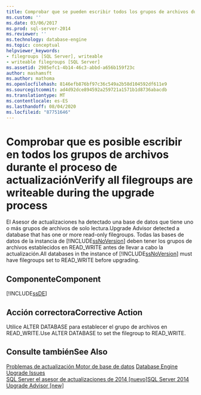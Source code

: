 ```yaml
---
title: Comprobar que se pueden escribir todos los grupos de archivos durante el proceso de actualización | Microsoft Docs
ms.custom: ''
ms.date: 03/06/2017
ms.prod: sql-server-2014
ms.reviewer: ''
ms.technology: database-engine
ms.topic: conceptual
helpviewer_keywords:
- filegroups [SQL Server], writeable
- writeable filegroups [SQL Server]
ms.assetid: 2985efc1-4b14-46c3-abbd-a656b159f23c
author: mashamsft
ms.author: mathoma
ms.openlocfilehash: 8146efb876bf97c36c549a2b58d104592df611e9
ms.sourcegitcommit: ad4d92dce894592a259721a1571b1d8736abacdb
ms.translationtype: MT
ms.contentlocale: es-ES
ms.lasthandoff: 08/04/2020
ms.locfileid: "87751646"
---
```

# <a name="verify-all-filegroups-are-writeable-during-the-upgrade-process"></a><span data-ttu-id="90eac-102">Comprobar que es posible escribir en todos los grupos de archivos durante el proceso de actualización</span><span class="sxs-lookup"><span data-stu-id="90eac-102">Verify all filegroups are writeable during the upgrade process</span></span>
  <span data-ttu-id="90eac-103">El Asesor de actualizaciones ha detectado una base de datos que tiene uno o más grupos de archivos de solo lectura.</span><span class="sxs-lookup"><span data-stu-id="90eac-103">Upgrade Advisor detected a database that has one or more read-only filegroups.</span></span> <span data-ttu-id="90eac-104">Todas las bases de datos de la instancia de [!INCLUDE[ssNoVersion](../../includes/ssnoversion-md.md)] deben tener los grupos de archivos establecidos en READ_WRITE antes de llevar a cabo la actualización.</span><span class="sxs-lookup"><span data-stu-id="90eac-104">All databases in the instance of [!INCLUDE[ssNoVersion](../../includes/ssnoversion-md.md)] must have filegroups set to READ_WRITE before upgrading.</span></span>  
  
## <a name="component"></a><span data-ttu-id="90eac-105">Componente</span><span class="sxs-lookup"><span data-stu-id="90eac-105">Component</span></span>  
 [!INCLUDE[ssDE](../../includes/ssde-md.md)]  
  
## <a name="corrective-action"></a><span data-ttu-id="90eac-106">Acción correctora</span><span class="sxs-lookup"><span data-stu-id="90eac-106">Corrective Action</span></span>  
 <span data-ttu-id="90eac-107">Utilice ALTER DATABASE para establecer el grupo de archivos en READ_WRITE.</span><span class="sxs-lookup"><span data-stu-id="90eac-107">Use ALTER DATABASE to set the filegroup to READ_WRITE.</span></span>  
  
## <a name="see-also"></a><span data-ttu-id="90eac-108">Consulte también</span><span class="sxs-lookup"><span data-stu-id="90eac-108">See Also</span></span>  
 <span data-ttu-id="90eac-109">[Problemas de actualización Motor de base de datos](../../../2014/sql-server/install/database-engine-upgrade-issues.md) </span><span class="sxs-lookup"><span data-stu-id="90eac-109">[Database Engine Upgrade Issues](../../../2014/sql-server/install/database-engine-upgrade-issues.md) </span></span>  
 [<span data-ttu-id="90eac-110">SQL Server el asesor de actualizaciones de 2014 &#91;nuevo&#93;</span><span class="sxs-lookup"><span data-stu-id="90eac-110">SQL Server 2014 Upgrade Advisor &#91;new&#93;</span></span>](sql-server-2014-upgrade-advisor.md)  
  
  
